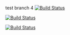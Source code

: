 test branch 4
[![Build Status](https://jenkins.streamion.io/buildStatus/icon?job=instavote%2Fworker-build&color=blue)](https://jenkins.streamion.io/job/instavote/job/worker-build/)

[![Build Status](https://jenkins.streamion.io/buildStatus/icon?job=instavote%2Fworker-test&subject=UnitTest)](https://jenkins.streamion.io/job/instavote/job/worker-test/)

[![Build Status](https://jenkins.streamion.io/buildStatus/icon?job=instavote%2Fworker-package&subject=Package)](https://jenkins.streamion.io/job/instavote/job/worker-package/)
